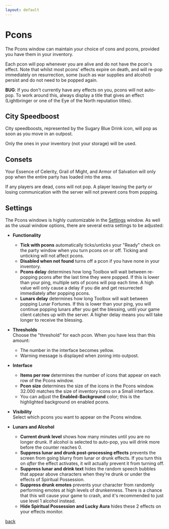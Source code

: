 ```yaml
---
layout: default
---
```


# Pcons
The Pcons window can maintain your choice of cons and pcons, provided you have them in your inventory.

Each pcon will pop whenever you are alive and do not have the pcon's effect. Note that whilst most pcons' effects expire on death, and will re-pop immediately on resurrection, some (such as war supplies and alcohol) persist and do not need to be popped again.

**BUG**: If you don't currently have any effects on you, pcons will not auto-pop. To work around this, always display a title that gives an effect (Lightbringer or one of the Eye of the North reputation titles).

## City Speedboost
City speedboosts, represented by the Sugary Blue Drink icon, will pop as soon as you move in an outpost.

Only the ones in your inventory (not your storage) will be used.

## Consets
Your Essence of Celerity, Grail of Might, and Armor of Salvation will only pop when the entire party has loaded into the area.

If any players are dead, cons will not pop. A player leaving the party or losing communication with the server will not prevent cons from popping.

## Settings
The Pcons windows is highly customizable in the [Settings](settings) window. As well as the usual window options, there are several extra settings to be adjusted:

* **Functionality**
  * **Tick with pcons** automatically ticks/unticks your "Ready" check on the party window when you turn pcons on or off. Ticking and unticking will not affect pcons.
  * **Disabled when not found** turns off a pcon if you have none in your inventory.
  * **Pcons delay** determines how long Toolbox will wait between re-popping pcons after the last time they were popped. If this is lower than your ping, multiple sets of pcons will pop each time. A high value will only cause a delay if you die and get resurrected immediately after popping pcons.
  * **Lunars delay** determines how long Toolbox will wait between popping Lunar Fortunes. If this is lower than your ping, you will continue popping lunars after you get the blessing, until your game client catches up with the server. A higher delay means you will take longer to receive the blessing.
* **Thresholds**  
Choose the "threshold" for each pcon. When you have less than this amount:
  * The number in the interface becomes yellow.
  * Warning message is displayed when zoning into outpost.
* **Interface**
  * **Items per row** determines the number of icons that appear on each row of the Pcons window.
  * **Pcon size** determines the size of the icons in the Pcons window. 32.000 matches the size of inventory icons on a Small interface.
  * You can adjust the **Enabled-Background** color; this is the highlighted background on enabled pcons.
* **Visibility**  
Select which pcons you want to appear on the Pcons window.

* **Lunars and Alcohol**
  * **Current drunk level** shows how many minutes until you are no longer drunk. If alcohol is selected to auto-pop, you will drink more before the counter reaches 0.
  * **Suppress lunar and drunk post-processing effects** prevents the screen from going blurry from lunar or drunk effects. If you turn this on *after* the effect activates, it will actually prevent it from turning off.
  * **Suppress lunar and drink text** hides the random speech bubbles that appear above characters when they're drunk or under the effects of Spiritual Possession.
  * **Suppress drunk emotes** prevents your character from randomly performing emotes at high levels of drunkenness. There is a chance that this will cause your game to crash, and it's recommended to just use level 1 alcohol instead.
  * **Hide Spiritual Possession and Lucky Aura**  hides these 2 effects on your effects monitor.

[back](./)
